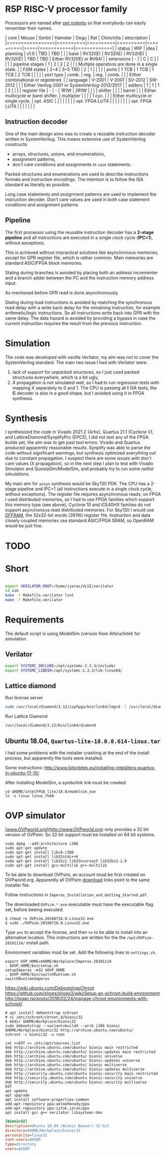 # R5P RISC-V processor family

Processors are named after [pet rodents](https://en.wikipedia.org/wiki/Rodents_as_pets) so that everybody can easily remember their names.

| core            | Mouse    | Gerbil   | Hamster  | Degu     | Rat | Chinchilla | description |
|=================|==========|==========|==========|==========|=====|============|=============|
| status          | WIP      | idea     | planning | v1.0     | TBD | TBD | |
| base            | RV32I(E) | RV32I(E) | RV32I(E) | RV32I(E) | TBD | TBD | Either RV32I(E) or RV64I |
| extensions      | -        |          | C        | C        | | | |
| pipeline stages | 1        | 2        | 2        | 2        | | | Multiple operatons are done in a single state. |
| FSM states      | 2~4      | 3~5 TBD  | 2        | 1        | | | |
| ports           | 1 TCB    | 1 TCB    | 1 TCB    | 2 TCB    | | | |
| port type       | comb.    | reg.     | reg.     | comb.    | | | Either combinational or registered. |
| language        | V-2001   | V-2001   | SV-2012  | SW-2012  | | | Either Verilog-2001 or SystemVerilog-2012/2017 |
| adders          | 1        | 1        | 1        | 2        | | |
| register file   | -        | -        | 1R1W     | 2R1W     | | | 
| shifter         |          |          |          | barrel   | | | Either multicycle or barel shifter.
| multiplier      |          |          |          | 1 cyc.   | | | Either multicycle or single cycle.
| opt. ASIC       |          |          |          |          | | |
| opt. FPGA LUT4  |          |          |          |          | | |
| opt. FPGA LUT6  |          |          |          |          | | |

## Instruction decoder

One of the main design aims was to create
a reusable instruction decoder written in SystemVerilog.
This means extensive use of SystemVerilog constructs:
* arrays, structures, unions, and enumerations,
* assignment patterns,
* don't care conditions and assignments in `case` statements.

Packed structures and enumerations are used to describe
instructions formats and instruction encodings.
The intention is to follow the ISA standard as literally as possible.

Long case statements and assignment patterns are used to
implement the instruction decoder.
Don't care values are used in both case statement conditions and
assignment patterns 

## Pipeline

The first processor using the reusable instruction decoder
has a **2-stage pipeline** and all instructions are executed
in a single clock cycle (**IPC=1**), without exceptions.

This is achieved without impractical solutions like asynchronous memories,
except for GPR register file, which is rather common.
Main memories are standard ASIC/FPGA block memories.

Staling during branches is avoided by placing both
an address incrementer and a branch adder between
the PC and the instruction memory address input.

As mentioned before GPR read is done asynchronously.

Staling during load instructions is avoided by
matching the synchronous read delay with a
write back delay for the remaining instruction,
for example arithmetic/logic instructions.
So all instructions write back into GPR with the same delay.
The data hazard is avoided by providing a bypass
in case the current instruction requires
the result from the previous instruction.

# Simulation

The code was developed with vanilla Verilator, my aim was not to cover the SystemVerilog standard.
The main two issue I had with Verilator were:
1. lack of support for *unpacked structures*, so I just used packed structures everywhere, which is a bit ugly,
2. X propagation is not simulated well, so I had to run regression tests with mapping X separately to 0 and 1.
The CPU is passing all **I** ISA tests, the **C** decoder is also in a good shape, but I avoided using it in FPGA synthesis.

# Synthesis

I synthesized the code in Vivado 2021.2 (Artix), Quartus 21.1 (Cyclone V), and LatticeDiamond/SynplifyPro (EPC5), I did not test any of the FPGA builds yet, the aim was to get past tool errors. Vivado and Quartus produced apparently reasonable results. Synplify was able to parse the code without significant warnings, but synthesis optimized everything out due to constant propagation. I suspect there are some issues with don't care values (X propagation), so in the next step I plan to test with Vivado Simulator and QuestaSim/ModelSim, and probably try to run some *netlist simulations*.

My main aim for `yosys` synthesis would be Sky130 PDK.
The CPU has a 2-stage pipeline and IPC=1 (all instructions execute in a single clock cycle, without exceptions).
The register file requires asynchronous reads, on FPGA I used distributed memories, so I had to use FPGA families which support this memory type (see above), Cyclone 10 and iCE40HX families do not support asynchonous read distributed memories.
For Sky130 I would use [DFFRAM](https://github.com/Cloud-V/DFFRAM), the 32x32-bit words (2R1W) register file.
Instruction and data closely coupled memories use standard ASIC/FPGA SRAM, so OpenRAM would be just fine.

# TODO

# Short

```bash

```

```bash
export VERILATOR_ROOT=/home/ijeras/VLSI/verilator
cd sim
make -f Makefile.verilator lint
make -f Makefile.verilator
```

# Requirements

The default script is using ModelSim (version from Altera/Intel) for simulation.

## Verilator

```Bash
export SYSTEMC_INCLUDE=/opt/systemc-2.3.3/include/
export SYSTEMC_LIBDIR=/opt/systemc-2.3.3/lib-linux64/
```

## Lattice diamond

Run license server
```bash
sudo /usr/local/diamond/3.12/ispfpga/bin/lin64/lmgrd -l /usr/local/diamond/3.12/license/license.log -c /usr/local/diamond/3.12/license/license.dat
```

Run Lattice Diamond
```bash
/usr/local/diamond/3.12/bin/lin64/diamond
```

## Ubuntu 18.04, `Quartus-lite-18.0.0.614-linux.tar`

I had some problems with the installer crashing at the end of the install process,
but apparently the tools were installed.

Some instructions:
http://www.bitsnbites.eu/installing-intelaltera-quartus-in-ubuntu-17-10/

After installing ModelSim, a symbolink link must be created:
```
cd $HOME/intelFPGA_lite/18.0/modelsim_ase
ln -s linux linux_rh60
```

# OVP simulator

[www.OVPworld.org](http://www.OVPworld.org) only provides a 32 bit version of OVPsim.
So 32 bit support must be installed on 64 bit systems.

```shell
sudo dpkg --add-architecture i386
sudo apt-get update
sudo apt-get install libc6-i386
sudo apt-get install lib32stdc++6
sudo apt-get install lib32z1 lib32ncurses5 lib32bz2-1.0
sudo apt-get install gcc-multilib g++-multilib
```

To be able to download OVPsim, an account must be first created on OVPworld.org.
Apparently all OVPsim [download](http://www.ovpworld.org/dlp/) links
point to the same installer file.

Follow instructions in `Imperas_Installation_and_Getting_Started.pdf`.

The downloaded `OVPsim.*.exe` executable must have the executable flag set,
before beeing executed.

```shell
$ chmod +x OVPsim.20180716.0.Linux32.exe
$ sudo ./OVPsim.20180716.0.Linux32.exe
```

Type `yes` to accept the license,
and then `no` to be able to install into an alternative location.
This instructions are written for the the `/opt/OVPsim-20181114/` install path.

Environment variables must be set. Add the following lines to `settings.sh`.

```shell
export OVP_HOME=$HOME/Workplace/Imperas.20181114
. $OVP_HOME/bin/setup.sh
setupImperas -m32 $OVP_HOME
. $OVP_HOME/bin/switchRuntime.sh
switchRuntimeImperas
```


https://wiki.ubuntu.com/DebootstrapChroot
https://github.com/shoes/shoes3/wiki/Setup-an-schroot-build-environment
http://logan.tw/posts/2018/02/24/manage-chroot-environments-with-schroot/

```shell
# apt install debootstrap schroot
# vi /etc/schroot/chroot.d/bionic32
$ mkdir $HOME/Workplace/bionic32
sudo debootstrap --variant=buildd --arch i386 bionic $HOME/Workplace/bionic32 http://archive.ubuntu.com/ubuntu/
schroot -c bionic32 -u root
```

```
cat <<EOT >> /etc/apt/sources.list
deb http://archive.ubuntu.com/ubuntu/ bionic main restricted
deb http://archive.ubuntu.com/ubuntu/ bionic-updates main restricted
deb http://archive.ubuntu.com/ubuntu/ bionic universe
deb http://archive.ubuntu.com/ubuntu/ bionic-updates universe
deb http://archive.ubuntu.com/ubuntu/ bionic multiverse
deb http://archive.ubuntu.com/ubuntu/ bionic-updates multiverse
deb http://security.ubuntu.com/ubuntu bionic-security main restricted
deb http://security.ubuntu.com/ubuntu bionic-security universe
deb http://security.ubuntu.com/ubuntu bionic-security multiverse
EOT
apt update
apt upgrade
apt install software-properties-common
add-apt-repository ppa:aelmahmoudy/ppa
add-apt-repository ppa:iztok.jeras/ppa
apt install gcc g++ verilator libsystemc-dev

```

```ini
[bionic32]
description=Ubuntu 18.04 (Bionic Beaver) 32-bit
directory=$HOME/Workplace/bionic32
personality=linux32
root-users=$USER
type=directory
users=$USER
```

